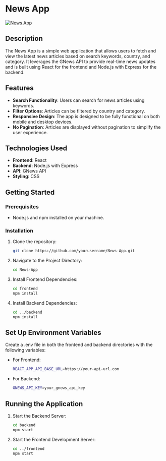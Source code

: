 # News App

[![News App](https://img.shields.io/badge/Visit-News%20App-blue)](https://news-page-4ceda.web.app/)


## Description

The News App is a simple web application that allows users to fetch and view the latest news articles based on search keywords, country, and category. It leverages the GNews API to provide real-time news updates and is built using React for the frontend and Node.js with Express for the backend.

## Features

- **Search Functionality**: Users can search for news articles using keywords.
- **Filter Options**: Articles can be filtered by country and category.
- **Responsive Design**: The app is designed to be fully functional on both mobile and desktop devices.
- **No Pagination**: Articles are displayed without pagination to simplify the user experience.

## Technologies Used

- **Frontend**: React
- **Backend**: Node.js with Express
- **API**: GNews API
- **Styling**: CSS

## Getting Started

### Prerequisites

- Node.js and npm installed on your machine.

### Installation

1. Clone the repository:

   ```bash
   git clone https://github.com/yourusername/News-App.git

2. Navigate to the Project Directory:

   ```bash
   cd News-App

3. Install Frontend Dependencies:

   ```bash
   cd frontend
   npm install

4. Install Backend Dependencies:

   ```bash
   cd ../backend
   npm install

## Set Up Environment Variables

Create a .env file in both the frontend and backend directories with the following variables:

- For Frontend:

  ```bash
  REACT_APP_API_BASE_URL=https://your-api-url.com

- For Backend:

  ```bash
  GNEWS_API_KEY=your_gnews_api_key

## Running the Application

1. Start the Backend Server:

   ```bash
   cd backend
   npm start

2. Start the Frontend Development Server:

   ```bash
   cd ../frontend
   npm start



